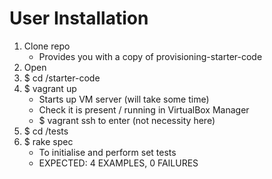# User Installation


1) Clone repo
	- Provides you with a copy of provisioning-starter-code
2) Open <git bash>
3) $ cd /starter-code
4) $ vagrant up
	- Starts up VM server (will take some time)
	- Check it is present / running in VirtualBox Manager
	- $ vagrant ssh to enter (not necessity here)
5) $ cd /tests
6) $ rake spec
	- To initialise and perform set tests
	- EXPECTED: 4 EXAMPLES, 0 FAILURES
